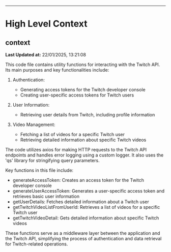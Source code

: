 

---
# High Level Context
## context
**Last Updated at:** 22/01/2025, 13:21:08

This code file contains utility functions for interacting with the Twitch API. Its main purposes and key functionalities include:

1. Authentication:
   - Generating access tokens for the Twitch developer console
   - Creating user-specific access tokens for Twitch users

2. User Information:
   - Retrieving user details from Twitch, including profile information

3. Video Management:
   - Fetching a list of videos for a specific Twitch user
   - Retrieving detailed information about specific Twitch videos

The code utilizes axios for making HTTP requests to the Twitch API endpoints and handles error logging using a custom logger. It also uses the 'qs' library for stringifying query parameters.

Key functions in this file include:
- generateAccessToken: Creates an access token for the Twitch developer console
- generateUserAccessToken: Generates a user-specific access token and retrieves basic user information
- getUserDetails: Fetches detailed information about a Twitch user
- getTwitchVideoListFromUserId: Retrieves a list of videos for a specific Twitch user
- getTwitchVideoDetail: Gets detailed information about specific Twitch videos

These functions serve as a middleware layer between the application and the Twitch API, simplifying the process of authentication and data retrieval for Twitch-related operations.

